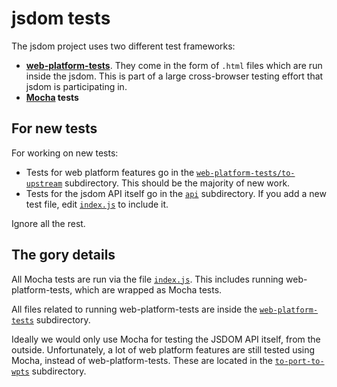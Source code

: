# jsdom tests

The jsdom project uses two different test frameworks:

* [**web-platform-tests**](http://www.web-platform-tests.org/). They come in the form of `.html` files which are run inside the jsdom. This is part of a large cross-browser testing effort that jsdom is participating in.
* **[Mocha](https://mochajs.org/) tests**

## For new tests

For working on new tests:

- Tests for web platform features go in the [`web-platform-tests/to-upstream`](./web-platform-tests/to-upstream/) subdirectory. This should be the majority of new work.
- Tests for the jsdom API itself go in the [`api`](./api/) subdirectory. If you add a new test file, edit [`index.js`](./index.js) to include it.

Ignore all the rest.

## The gory details

All Mocha tests are run via the file [`index.js`](./index.js). This includes running web-platform-tests, which are wrapped as Mocha tests.

All files related to running web-platform-tests are inside the [`web-platform-tests`](./web-platform-tests/) subdirectory.

Ideally we would only use Mocha for testing the JSDOM API itself, from the outside. Unfortunately, a lot of web platform features are still tested using Mocha, instead of web-platform-tests. These are located in the [`to-port-to-wpts`](./to-port-to-wpts/) subdirectory.
